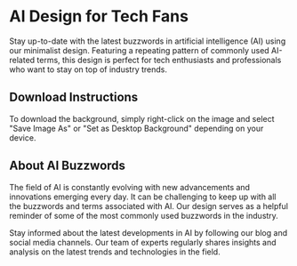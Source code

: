 <!--font:Poppins-->

# AI Design for Tech Fans

Stay up-to-date with the latest buzzwords in artificial intelligence (AI) using our minimalist design. Featuring a repeating pattern of commonly used AI-related terms, this design is perfect for tech enthusiasts and professionals who want to stay on top of industry trends.

## Download Instructions

To download the background, simply right-click on the image and select "Save Image As" or "Set as Desktop Background" depending on your device.

## About AI Buzzwords

The field of AI is constantly evolving with new advancements and innovations emerging every day. It can be challenging to keep up with all the buzzwords and terms associated with AI. Our design serves as a helpful reminder of some of the most commonly used buzzwords in the industry.

Stay informed about the latest developments in AI by following our blog and social media channels. Our team of experts regularly shares insights and analysis on the latest trends and technologies in the field.

<!--

Write me markdown content of website with wallpaper:

"A wallpaper with a repeating pattern of AI-related buzzwords, in a minimalist font and color scheme."

The header of the page should not be copy of the text but rather a real content of the website which is using this wallpaper.


---


# AI Buzzwords Wallpaper

Decorate your desktop or mobile device with our minimalist wallpaper featuring a repeating pattern of AI-related buzzwords. The sleek font and color scheme make it perfect for any tech enthusiast or professional.

## How to Download

To download the wallpaper, simply right-click on the image and select "Save Image As" or "Set as Desktop Background" depending on your device.

## About AI Buzzwords

Artificial intelligence (AI) is a rapidly growing field with new advancements and innovations emerging every day. As such, there are many buzzwords and terms associated with AI that can be overwhelming to keep up with. Our wallpaper serves as a helpful reminder of some of the most commonly used buzzwords in the industry.

Stay up-to-date with the latest developments in AI by following our blog and social media channels.


---


Heading should not include word "wallpaper". The website should not be about the wallpaper itself, wallpaper is just a related background, rewrite whole content.


---


# AI Buzzwords for Tech Enthusiasts

Stay up-to-date with the latest buzzwords in artificial intelligence (AI) with our minimalist repeating pattern design. The sleek font and color scheme make it perfect for any tech enthusiast or professional looking to stay on top of industry trends.

## How to Download

To download the background, simply right-click on the image and select "Save Image As" or "Set as Desktop Background" depending on your device.

## About AI Buzzwords

The field of AI is rapidly growing with new advancements and innovations emerging every day. It can be overwhelming to keep up with all the buzzwords and terms associated with AI. Our design serves as a helpful reminder of some of the most commonly used buzzwords in the industry.

Stay informed about the latest developments in AI by following our blog and social media channels. Our team of experts regularly shares insights and analysis on the latest trends and technologies in the field.


---


Heading is too long, rewrite whole content.


---


# AI Buzzwords Design for Tech Enthusiasts

Our minimalist design featuring a repeating pattern of AI-related buzzwords is the perfect way for tech enthusiasts and professionals to stay up-to-date on the latest industry trends. The sleek font and color scheme make it a stylish addition to any desktop or mobile device.

## Download Instructions

To download the background, simply right-click on the image and select "Save Image As" or "Set as Desktop Background" depending on your device.

## About AI Buzzwords

The field of artificial intelligence (AI) is constantly evolving with new advancements and innovations emerging every day. It can be challenging to keep up with all the buzzwords and terms associated with AI. Our design serves as a helpful reminder of some of the most commonly used buzzwords in the industry.

Stay informed about the latest developments in AI by following our blog and social media channels. Our team of experts regularly shares insights and analysis on the latest trends and technologies in the field.


---


Heading is too long, rewrite whole content.


---


# Minimalist AI Buzzwords Design for Tech Enthusiasts

Stay up-to-date with the latest buzzwords in artificial intelligence (AI) using our minimalist design. Featuring a repeating pattern of commonly used AI-related terms, this design is perfect for tech enthusiasts and professionals who want to stay on top of industry trends.

## Download Instructions

To download the background, simply right-click on the image and select "Save Image As" or "Set as Desktop Background" depending on your device.

## About AI Buzzwords

The field of AI is constantly evolving with new advancements and innovations emerging every day. It can be challenging to keep up with all the buzzwords and terms associated with AI. Our design serves as a helpful reminder of some of the most commonly used buzzwords in the industry.

Stay informed about the latest developments in AI by following our blog and social media channels. Our team of experts regularly shares insights and analysis on the latest trends and technologies in the field.


---


Write me a Google font which is best fitting for the website.

Pick from the list:
- Poppins
- Alegreya
- Montserrat
- Orbitron
- IBM Plex Sans
- Futura
- Barlow Condensed
- Playfair Display
- Roboto
- Dancing Script
- Open Sans
- Lato
- Raleway
- Exo 2
- Lobster
- Great Vibes
- Inter


Write just the font name nothing else.


---


Poppins

-->

